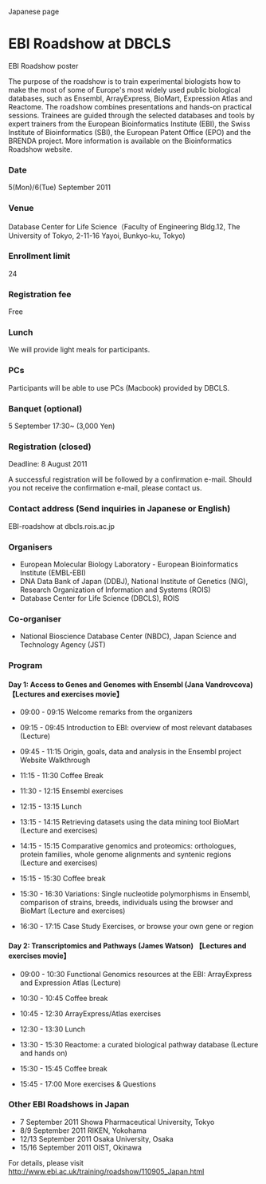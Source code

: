
Japanese page

# EBI Roadshow at DBCLS
EBI Roadshow poster

The purpose of the roadshow is to train experimental biologists how to make the most of some of Europe's most widely used public biological databases, such as Ensembl, ArrayExpress, BioMart, Expression Atlas and Reactome. The roadshow combines presentations and hands-on practical sessions. Trainees are guided through the selected databases and tools by expert trainers from the European Bioinformatics Institute (EBI), the Swiss Institute of Bioinformatics (SBI), the European Patent Office (EPO) and the BRENDA project. More information is available on the Bioinformatics Roadshow website.

### Date
5(Mon)/6(Tue) September 2011 
### Venue
Database Center for Life Science（Faculty of Engineering Bldg.12, The University of Tokyo, 2-11-16 Yayoi, Bunkyo-ku, Tokyo)
### Enrollment limit
24
### Registration fee
Free
### Lunch
We will provide light meals for participants.
### PCs
Participants will be able to use PCs (Macbook) provided by DBCLS.
### Banquet (optional)
5 September 17:30~ (3,000 Yen)
### Registration (closed)
Deadline: 8 August 2011 

A successful registration will be followed by a confirmation e-mail. Should you not receive the confirmation e-mail, please contact us.
### Contact address (Send inquiries in Japanese or English)
EBI-roadshow at dbcls.rois.ac.jp
### Organisers
- European Molecular Biology Laboratory - European Bioinformatics Institute (EMBL-EBI) 
- DNA Data Bank of Japan (DDBJ), National Institute of Genetics (NIG), Research Organization of Information and Systems (ROIS) 
- Database Center for Life Science (DBCLS), ROIS
### Co-organiser
- National Bioscience Database Center (NBDC), Japan Science and Technology Agency (JST)

### Program
#### Day 1: Access to Genes and Genomes with Ensembl (Jana Vandrovcova) 【Lectures and exercises movie】
- 09:00 - 09:15 Welcome remarks from the organizers 
- 09:15 - 09:45 Introduction to EBI: overview of most relevant databases (Lecture) 
- 09:45 - 11:15 Origin, goals, data and analysis in the Ensembl project Website Walkthrough 
- 11:15 - 11:30 Coffee Break 
- 11:30 - 12:15 Ensembl exercises 

- 12:15 - 13:15 Lunch 

- 13:15 - 14:15 Retrieving datasets using the data mining tool BioMart (Lecture and exercises) 
- 14:15 - 15:15 Comparative genomics and proteomics: orthologues, protein families, whole genome alignments and syntenic regions (Lecture and exercises) 
- 15:15 - 15:30 Coffee break 
- 15:30 - 16:30 Variations: Single nucleotide polymorphisms in Ensembl, comparison of strains, breeds, individuals using the browser and BioMart (Lecture and exercises) 
- 16:30 - 17:15 Case Study Exercises, or browse your own gene or region
#### Day 2: Transcriptomics and Pathways (James Watson) 【Lectures and exercises movie】
- 09:00 - 10:30 Functional Genomics resources at the EBI: ArrayExpress and Expression Atlas (Lecture) 
- 10:30 - 10:45 Coffee break 
- 10:45 - 12:30 ArrayExpress/Atlas exercises 

- 12:30 - 13:30 Lunch 

- 13:30 - 15:30 Reactome: a curated biological pathway database (Lecture and hands on) 
- 15:30 - 15:45 Coffee break 
- 15:45 - 17:00 More exercises & Questions 

### Other EBI Roadshows in Japan
- 7 September 2011 Showa Pharmaceutical University, Tokyo 
- 8/9 September 2011 RIKEN, Yokohama 
- 12/13 September 2011 Osaka University, Osaka 
- 15/16 September 2011 OIST, Okinawa

For details, please visit http://www.ebi.ac.uk/training/roadshow/110905_Japan.html
